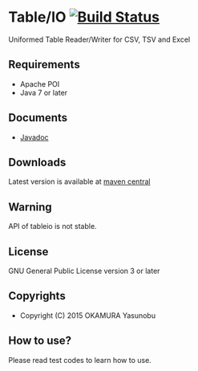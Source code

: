 Table/IO [![Build Status](https://travis-ci.org/informationsea/tableio.svg?branch=master)](https://travis-ci.org/informationsea/tableio)
========

Uniformed Table Reader/Writer for CSV, TSV and Excel

Requirements
------------

* Apache POI
* Java 7 or later

Documents
---------

* [Javadoc](http://tableio.informationsea.info)

Downloads
---------

Latest version is available at [maven central](http://search.maven.org/#search%7Cga%7C1%7Cg%3A%22info.informationsea.tableio%22)

Warning
-------
API of tableio is not stable.

License
-------

GNU General Public License version 3 or later

Copyrights
----------

* Copyright (C) 2015 OKAMURA Yasunobu

How to use?
-----------

Please read test codes to learn how to use.

